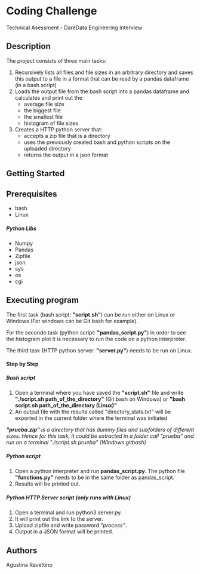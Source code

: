 # Coding Challenge

Technical Asessment - DareData Engineering Interview

## Description

The project consists of three main tasks:
 1. Recursively lists all files and file sizes in an arbitrary directory and saves this output to a file in a format that can be read by a pandas dataframe (in a bash script)
 2. Loads the output file from the bash script into a pandas dataframe and calculates and print out the
      * average file size
      * the biggest file
      * the smallest file
      * histogram of file sizes
 3. Creates a HTTP python server that:
      * accepts a zip file that is a directory
      * uses the previously created bash and python scripts on the uploaded directory
      * returns the output in a json format

## Getting Started

## Prerequisites
* bash
* Linux

##### Python Libs
* Numpy
* Pandas
* Zipfile
* json
* sys
* os
* cgi
 
## Executing program

The first task (bash script: **"script.sh"**) can be run either on Linux or Windows (For windows can be Git bash for example).

For the seconde task (python script: **"pandas_script.py"**) in order to see the histogram plot it is necessary to run the code on a python interpreter.

The third task (HTTP python server: **"server.py"**) needs to be run on Linux.

#### Step by Step
##### Bash script 
1. Open a terminal where you have saved the **"script.sh"** file and write **"./script.sh path_of_the_directory"** (Git bash on Windows) or **"bash script.sh path_of_the_directory (Linux)"**
2. An output file with the results called "directory_stats.txt" will be exported in the current folder where the terminal was initiated 

***"prueba.zip"** is a directory that has dummy files and subfolders of different sizes. Hence for this task, it could be extracted in a folder call "prueba" and run on a terminal  "./script.sh prueba" (Windows gitbash)*

##### Python script
1. Open a python interpreter and run **pandas_script.py**. The python file **"functions.py"** needs to be in the same folder as pandas_script.
2. Results will be printed out. 

##### Python HTTP Server script (only runs with Linux)
1. Open a terminal and run python3 server.py. 
2. It will print out the link to the server.
3. Upload zipfile and write password *"process"*.
4. Output in a JSON format will be printed. 

## Authors

Agustina Ravettino 

